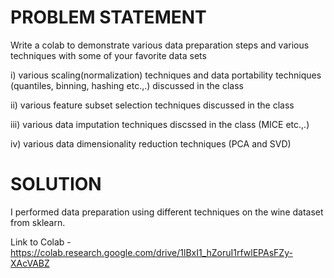 # PROBLEM STATEMENT

Write a colab to demonstrate various data preparation steps and various techniques with some of your favorite data sets


i) various scaling(normalization) techniques and data portability techniques (quantiles, binning, hashing etc.,.)  discussed in the class

ii) various feature subset selection techniques discussed in the class 

iii) various data imputation techniques discssed in the class (MICE etc.,.)

iv) various data dimensionality reduction techniques (PCA and SVD)


# SOLUTION

I performed data preparation using different techniques on the wine dataset from sklearn.

Link to Colab - https://colab.research.google.com/drive/1lBxI1_hZoruI1rfwlEPAsFZy-XAcVABZ